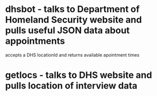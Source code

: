 # dhsbot - talks to Department of Homeland Security website and pulls useful JSON data about appointments

accepts a DHS locationId and returns available apointment times

#  getlocs - talks to DHS website and pulls location of interview data


